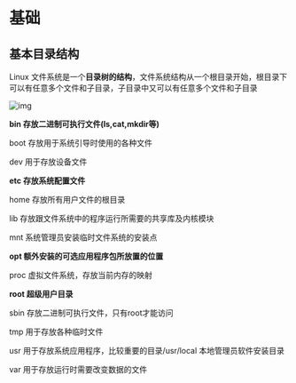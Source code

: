 # 基础

## 基本目录结构

Linux 文件系统是一个**目录树的结构**，文件系统结构从一个根目录开始，根目录下可以有任意多个文件和子目录，子目录中又可以有任意多个文件和子目录

![img](http://image.trouvaille0198.top/d0c50-linux2bfile2bsystem2bhierarchy.jpg)

**bin  存放二进制可执行文件(ls,cat,mkdir等)**

boot 存放用于系统引导时使用的各种文件

dev  用于存放设备文件

**etc   存放系统配置文件**

home 存放所有用户文件的根目录

lib   存放跟文件系统中的程序运行所需要的共享库及内核模块

mnt  系统管理员安装临时文件系统的安装点

**opt   额外安装的可选应用程序包所放置的位置**

proc  虚拟文件系统，存放当前内存的映射

**root  超级用户目录**

sbin  存放二进制可执行文件，只有root才能访问

tmp  用于存放各种临时文件

usr   用于存放系统应用程序，比较重要的目录/usr/local 本地管理员软件安装目录

var   用于存放运行时需要改变数据的文件